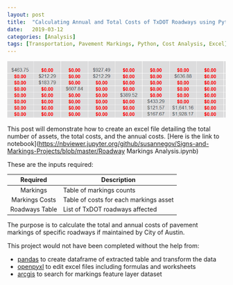 ```yaml
---
layout: post
title:  "Calculating Annual and Total Costs of TxDOT Roadways using Python and Microsoft Excel"
date:   2019-03-12
categories: [Analysis]
tags: [Transportation, Pavement Markings, Python, Cost Analysis, Excel]
---
```

<img src = "/assets/images/rma-costs.PNG">

This post will demonstrate how to create an excel file detailing the total number of assets, the total costs, and the annual costs.
[Here is the link to notebook](https://nbviewer.jupyter.org/github/susannegov/Signs-and-Markings-Projects/blob/master/Roadway Markings Analysis.ipynb)

<!--more-->

These are the inputs required:

| Required | Description |
|:--------:|----|
| Markings  |Table of markings counts|
| Markings Costs |Table of costs for each markings asset|
| Roadways Table |List of TxDOT roadways affected|

The purpose is to calculate the total and annual costs of pavement markings of specific roadways if maintained by City of Austin.

This project would not have been completed without the help from:
- [pandas](https://pandas.pydata.org/) to create dataframe of extracted table and transform the data
- [openpyxl](https://openpyxl.readthedocs.io/en/stable/) to edit excel files including formulas and worksheets
- [arcgis](https://esri.github.io/arcgis-python-api/apidoc/html/) to search for markings feature layer dataset
